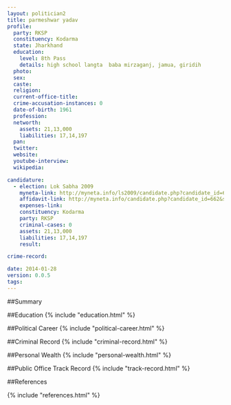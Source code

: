 ```yaml
---
layout: politician2
title: parmeshwar yadav
profile: 
  party: RKSP
  constituency: Kodarma
  state: Jharkhand
  education: 
    level: 8th Pass
    details: high school langta  baba mirzaganj, jamua, giridih
  photo: 
  sex: 
  caste: 
  religion: 
  current-office-title: 
  crime-accusation-instances: 0
  date-of-birth: 1961
  profession: 
  networth: 
    assets: 21,13,000
    liabilities: 17,14,197
  pan: 
  twitter: 
  website: 
  youtube-interview: 
  wikipedia: 

candidature: 
  - election: Lok Sabha 2009
    myneta-link: http://myneta.info/ls2009/candidate.php?candidate_id=662
    affidavit-link: http://myneta.info/candidate.php?candidate_id=662&scan=original
    expenses-link: 
    constituency: Kodarma 
    party: RKSP
    criminal-cases: 0
    assets: 21,13,000
    liabilities: 17,14,197
    result:  

crime-record: 

date: 2014-01-28
version: 0.0.5
tags: 
---
```

##Summary


##Education
{% include "education.html" %}


##Political Career
{% include "political-career.html" %}


##Criminal Record
{% include "criminal-record.html" %}


##Personal Wealth
{% include "personal-wealth.html" %}


##Public Office Track Record
{% include "track-record.html" %}


##References


{% include "references.html" %}